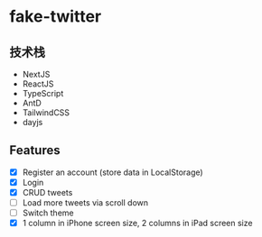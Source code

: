 # fake-twitter

## 技术栈
- NextJS
- ReactJS
- TypeScript
- AntD
- TailwindCSS
- dayjs

## Features
- [x]  Register an account (store data in LocalStorage)
- [x]  Login
- [x]  CRUD tweets
- [ ]  Load more tweets via scroll down
- [ ]  Switch theme
- [x]  1 column in iPhone screen size, 2 columns in iPad screen size
